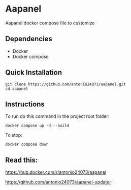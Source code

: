 # Aapanel

Aapanel docker compose file to customize

## Dependencies

- Docker
- Docker compose

## Quick Installation

```
git clone https://github.com/antonio24073/aapanel.git
cd aapanel
```

## Instructions

To run do this command in the project root folder:

```
docker compose up -d --build
```

To stop:

```
docker compose down
```

## Read this:

https://hub.docker.com/r/antonio24073/aapanel

https://github.com/antonio24073/aapanel-updater
